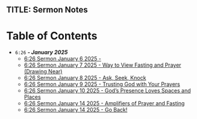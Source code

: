 TITLE: Sermon Notes
-------------------

# Table of Contents
- `6:26` ***- January 2025***
  - [6:26 Sermon January 6 2025 - ](./626fast2025/6261062025.md)
  - [6:26 Sermon January 7 2025 - Way to View Fasting and Prayer (Drawing Near)](./626fast2025/6261072025.md)
  - [6:26 Sermon January 8 2025 - Ask, Seek, Knock](./626fast2025/6261082025.md)
  - [6:26 Sermon January 9 2025 - Trusting God with Your Prayers](./626fast2025/6261092025.md)
  - [6:26 Sermon January 10 2025 - God’s Presence Loves Spaces and Places](./626fast2025/6261102025.md)
  - [6:26 Sermon January 14 2025 - Amplifiers of Prayer and Fasting](./626fast2025/6261142025.md)
  - [6:26 Sermon January 14 2025 - Go Back!](./626fast2025/6261162025.md)